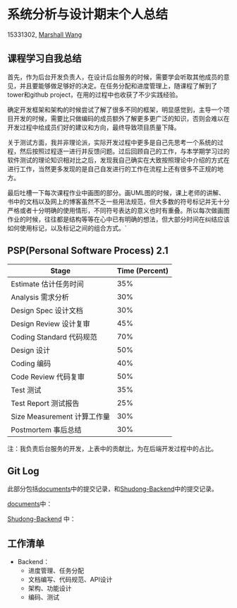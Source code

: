 # 系统分析与设计期末个人总结

15331302, [Marshall Wang](https://github.com/MarshallW906)



## 课程学习自我总结

首先，作为后台开发负责人，在设计后台服务的时候，需要学会听取其他成员的意见，并且要能够做足够好的决定。在任务分配和进度管理上，随课程了解到了tower和github project，在用的过程中也收获了不少实践经验。

确定开发框架和架构的时候尝试了解了很多不同的框架，明显感觉到，主导一个项目开发的时候，需要比只做编码的成员额外了解更多更广泛的知识，否则会难以在开发过程中给成员们好的建议和方向，最终导致项目质量下降。

关于测试方面，我并非理论派，实际开发过程中更多是自己先思考一个系统的过程，然后按照过程逐一进行并反馈问题。过后回顾自己的工作，与本学期学习过的软件测试的理论知识相对比之后，发现我自己确实在大致按照理论中介绍的方式在进行工作，当然更多发现的是自己自发进行的工作在流程上还有很多不正规的地方。

最后吐槽一下每次课程作业中画图的部分。画UML图的时候，课上老师的讲解、书中的文档以及网上的博客虽然不乏一些用法规范，但大多数的符号标记并无十分严格或者十分明确的使用情形，不同符号表达的意义也时有重叠。所以每次做画图作业的时候，往往都是结构等等在心中已有明确的想法，但大部分时间在纠结应该如何使用标记，以及标记之间的组合方式。`



## PSP(Personal Software Process) 2.1

| Stage                       | Time (Percent) |
| --------------------------- | -------------- |
| Estimate 估计任务时间       | 35%            |
| Analysis 需求分析           | 30%            |
| Design Spec 设计文档        | 30%            |
| Design Review 设计复审      | 45%            |
| Coding Standard 代码规范    | 70%            |
| Design 设计                 | 50%            |
| Coding 编码                 | 40%            |
| Code Review 代码复审        | 50%            |
| Test 测试                   | 35%            |
| Test Report 测试报告        | 25%            |
| Size Measurement 计算工作量 | 30%            |
| Postmortem 事后总结         | 30%            |

注：我负责后台服务的开发，上表中的贡献比，为在后端开发过程中的占比。



## Git Log

此部分包括[documents](https://github.com/Chun-Ge/documents)中的提交记录，和[Shudong-Backend](https://github.com/Chun-Ge/Shudong-Backend)中的提交记录。

[documents](https://github.com/Chun-Ge/documents)中：



[Shudong-Backend](https://github.com/Chun-Ge/Shudong-Backend) 中：



## 工作清单

- Backend：
  - 进度管理、任务分配
  - 文档编写、代码规范、API设计
  - 架构、功能设计
  - 编码、测试




